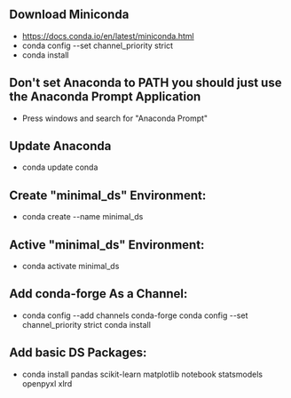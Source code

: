 ## Download Miniconda
  - https://docs.conda.io/en/latest/miniconda.html
  - conda config --set channel_priority strict
  - conda install <package-name>
## Don't set Anaconda to PATH you should just use the Anaconda Prompt Application
  - Press windows and search for "Anaconda Prompt"
## Update Anaconda
  - conda update conda
## Create "minimal_ds" Environment:
  - conda create --name minimal_ds
## Active "minimal_ds" Environment:
  - conda activate minimal_ds
## Add conda-forge As a Channel:
  - conda config --add channels conda-forge
    conda config --set channel_priority strict
    conda install <package-name>
## Add basic DS Packages:
  - conda install pandas scikit-learn matplotlib notebook statsmodels openpyxl xlrd
